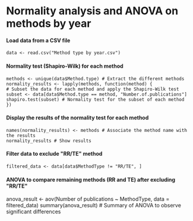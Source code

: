 # Normality analysis and ANOVA on methods by year


#### Load data from a CSV file
```
data <- read.csv("Method type by year.csv")
```
#### Normality test (Shapiro-Wilk) for each method
```
methods <- unique(data$Method.type) # Extract the different methods
normality_results <- lapply(methods, function(method) {
# Subset the data for each method and apply the Shapiro-Wilk test
subset <- data[data$Method.type == method, "Number.of.publications"]
shapiro.test(subset) # Normality test for the subset of each method
})
```
#### Display the results of the normality test for each method
```
names(normality_results) <- methods # Associate the method name with the results
normality_results # Show results
```
#### Filter data to exclude "RR/TE" method
```
filtered_data <- data[data$MethodType != "RR/TE", ]
```
#### ANOVA to compare remaining methods (RR and TE) after excluding "RR/TE"
anova_result <- aov(Number of publications ~ MethodType, data = filtered_data)
summary(anova_result) # Summary of ANOVA to observe significant differences
